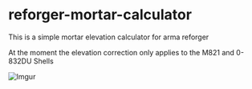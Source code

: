 # reforger-mortar-calculator
This is a simple mortar elevation calculator for arma reforger

At the moment the elevation correction only applies to the M821 and 0-832DU Shells

![Imgur](https://imgur.com/ItMQPBr.jpg)
